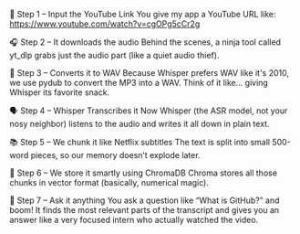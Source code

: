 🧠 Step 1 – Input the YouTube Link
You give my app a YouTube URL like:
https://www.youtube.com/watch?v=cgOPg5cCr2g

🎧 Step 2 – It downloads the audio
Behind the scenes, a ninja tool called yt_dlp grabs just the audio part (like a quiet audio thief).

🎵 Step 3 – Converts it to WAV
Because Whisper prefers WAV like it's 2010, we use pydub to convert the MP3 into a WAV. Think of it like… giving Whisper its favorite snack.

🗣️ Step 4 – Whisper Transcribes it
Now Whisper (the ASR model, not your nosy neighbor) listens to the audio and writes it all down in plain text.

📚 Step 5 – We chunk it like Netflix subtitles
The text is split into small 500-word pieces, so our memory doesn’t explode later.

🧠 Step 6 – We store it smartly using ChromaDB
Chroma stores all those chunks in vector format (basically, numerical magic).

🤖 Step 7 – Ask it anything
You ask a question like “What is GitHub?” and boom! It finds the most relevant parts of the transcript and gives you an answer like a very focused intern who actually watched the video.
